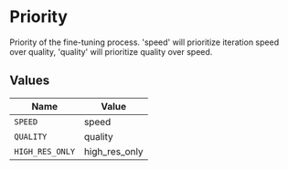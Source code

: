 # Priority

Priority of the fine-tuning process. 'speed' will prioritize iteration speed over quality, 'quality' will prioritize quality over speed.


## Values

| Name            | Value           |
| --------------- | --------------- |
| `SPEED`         | speed           |
| `QUALITY`       | quality         |
| `HIGH_RES_ONLY` | high_res_only   |